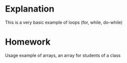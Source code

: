 # Explanation

This is a very basic example of loops (for, while, do-while)

# Homework

Usage example of arrays, an array for students of a class

